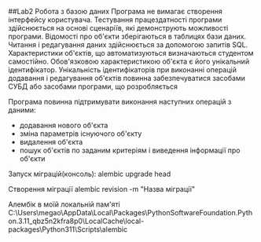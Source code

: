 ##Lab2 Робота з базою даних
Програма не вимагає створення інтерфейсу
користувача. Тестування працездатності програми
здійснюється на основі сценаріїв, які демонструють
можливості програми.
Відомості про об'єкти зберігаються в таблицях бази
даних. Читання і редагування даних здійснюється за
допомогою запитів SQL.
Характеристики об'єктів, що автоматизуються
визначаються студентом самостійно. Обов'язковою
характеристикою об'єкта є його унікальний ідентифікатор.
Унікальність ідентифікаторів при виконанні операцій
додавання і редагування об'єктів повинна забезпечуватися
засобами СУБД або засобами програми, що розробляється

Програма повинна підтримувати виконання наступних
операцій з даними:
+ додавання нового об'єкта
+ зміна параметрів існуючого об'єкту
+ видалення об'єкта
+ пошук об'єктів по заданим критеріям і
виведення інформації про об'єкти

Запуск міграцій(консоль): 
alembic upgrade head

Створення міграції 
alembic revision -m "Назва міграції"

Алембік в моїй локальній пам'яті 
C:\Users\megao\AppData\Local\Packages\PythonSoftwareFoundation.Python.3.11_qbz5n2kfra8p0\LocalCache\local-packages\Python311\Scripts\alembic